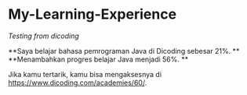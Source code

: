 # My-Learning-Experience
*Testing from dicoding*

**Saya belajar bahasa pemrograman Java di Dicoding sebesar 21%. **
**Menambahkan progres belajar Java menjadi 56%. **

Jika kamu tertarik, kamu bisa mengaksesnya di https://www.dicoding.com/academies/60/.
